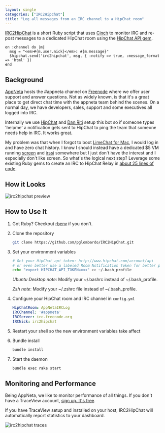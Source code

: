 ```yaml
---
layout: single
categories: ["IRC2Hipchat"]
title: "Log all messages from an IRC channel to a HipChat room"
---
```


[IRC2HipChat](https://github.com/pglombardo/IRC2HipChat) is a short Ruby script that uses [Cinch](https://github.com/cinchrb/cinch) to monitor IRC and re-post messages to a dedicated HipChat room using the [HipChat API gem](https://rubygems.org/gems/hipchat).

    on :channel do |m|
      msg = "<em>#{m.user.nick}</em>: #{m.message}"
      $hipchat.send('irc2hipchat', msg, { :notify => true, :message_format => 'html' })
    end

## Background

[AppNeta](http://www.appneta.com) hosts the #appneta channel on [Freenode](http://freenode.net/) where we offer user support and answer questions.  Not as widely known, is that it's a great place to get direct chat time with the appneta team behind the scenes.  On a normal day, we have developers, sales, support and some executives all logged into IRC.

Internally we use [HipChat](http://www.hipchat.com) and [Dan Riti](https://github.com/danriti) setup this bot so if someone types 'helpme' a notification gets sent to HipChat to ping the team that someone needs help in IRC.  It works great.

My problem was that when I forgot to boot [LimeChat for Mac](http://limechat.net/mac/), I would log in and have zero chat history.  I know I should instead have a dedicated $5 VM running [screen](http://www.gnu.org/software/screen/) and [irssi](http://www.irssi.org/) somewhere but I just don't have the interest and I especially don't like screen.  So what's the logical next step?  Leverage some existing Ruby gems to create an IRC to HipChat Relay in [about 25 lines of code](https://github.com/pglombardo/IRC2HipChat/blob/master/irc2hipchat.rb).

## How it Looks

![irc2hipchat preview](/assets/images/posts/irc2hipchat_preview.png?x=1)

## How to Use It

1. Got Ruby?  Checkout [rbenv](https://github.com/sstephenson/rbenv) if you don't.
2. Clone the repository

    ```sh
    git clone https://github.com/pglombardo/IRC2HipChat.git
    ```
  
3. Set your environment variables

    ```sh
    # Get your HipChat api token: http://www.hipchat.com/account/api  
    # or even better use a labeled Room Notification Token for better presentation
    echo "export HIPCHAT_API_TOKEN=xxx" >> ~/.bash_profile
    ```

    *Ubuntu Desktop note*: Modify your ~/.bashrc instead of ~/.bash_profile.
    
    *Zsh note*: Modify your ~/.zshrc file instead of ~/.bash_profile.
  
4. Configure your HipChat room and IRC channel in `config.yml`
    
    ```yaml    
    HipChatRoom: AppNetaIRCLog    
    IRCChannel: '#appneta'    
    IRCServer: irc.freenode.org    
    IRCNick: irc2hipchat
    ```

5. Restart your shell so the new environment variables take affect

6. Bundle install

    ```sh
    bundle install
    ```

7. Start the daemon

    ```sh
    bundle exec rake start
    ```

## Monitoring and Performance

Being AppNeta, we like to monitor performance of all things.  If you don't have a TraceView account, [sign up.  It's free](http://www.appneta.com/products/traceview/).

If you have TraceView setup and installed on your host, IRC2HipChat will automatically report statistics to your dashboard.

![irc2hipchat traces](/assets/images/posts/irc2hipchat_traces.png)